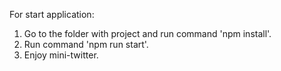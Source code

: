 For start application:
1. Go to the folder with project and run command 'npm install'.
2. Run command 'npm run start'.
3. Enjoy mini-twitter.